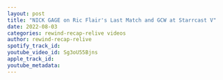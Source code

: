 ```yaml
---
layout: post
title: "NICK GAGE on Ric Flair's Last Match and GCW at Starrcast V"
date: 2022-08-03
categories: rewind-recap-relive videos
author: rewind-recap-relive
spotify_track_id: 
youtube_video_id: Sg3oU55Bjns
apple_track_id: 
youtube_metadata: 
---
```

